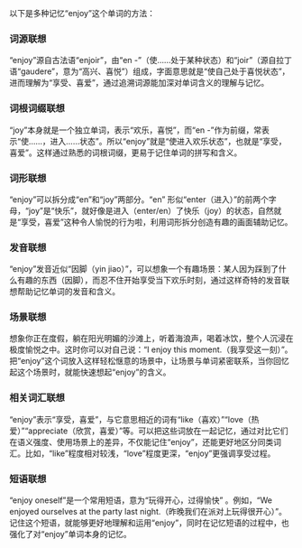以下是多种记忆“enjoy”这个单词的方法：

### 词源联想
“enjoy”源自古法语“enjoir”，由“en -”（使……处于某种状态）和“joir”（源自拉丁语“gaudere”，意为“高兴、喜悦”）组成，字面意思就是“使自己处于喜悦状态”，进而理解为“享受、喜爱”，通过追溯词源能加深对单词含义的理解与记忆。

### 词根词缀联想
“joy”本身就是一个独立单词，表示“欢乐，喜悦”，而“en -”作为前缀，常表示“使……，进入……状态”。所以“enjoy”就是“使进入欢乐状态”，也就是“享受，喜爱”。这样通过熟悉的词根词缀，更易于记住单词的拼写和含义。

### 词形联想
“enjoy”可以拆分成“en”和“joy”两部分。“en” 形似“enter（进入）”的前两个字母，“joy”是“快乐”，就好像是进入（enter/en）了快乐（joy）的状态，自然就是“享受，喜爱”这种令人愉悦的行为啦，利用词形拆分创造有趣的画面辅助记忆。

### 发音联想
“enjoy”发音近似“因脚（yin jiao）”，可以想象一个有趣场景：某人因为踩到了什么有趣的东西（因脚），而忍不住开始享受当下欢乐时刻，通过这样奇特的发音联想帮助记忆单词的发音和含义。

### 场景联想
想象你正在度假，躺在阳光明媚的沙滩上，听着海浪声，喝着冰饮，整个人沉浸在极度愉悦之中。这时你可以对自己说：“I enjoy this moment.（我享受这一刻）”。把“enjoy”这个词放入这样轻松惬意的场景中，让场景与单词紧密联系，当你回忆起这个场景时，就能快速想起“enjoy”的含义。

### 相关词汇联想
“enjoy”表示“享受，喜爱”，与它意思相近的词有“like（喜欢）”“love（热爱）”“appreciate（欣赏，喜爱）”等。可以把这些词放在一起记忆，通过对比它们在语义强度、使用场景上的差异，不仅能记住“enjoy”，还能更好地区分同类词汇。比如，“like”程度相对较浅，“love”程度更深，“enjoy”更强调享受过程。

### 短语联想
“enjoy oneself”是一个常用短语，意为“玩得开心，过得愉快” 。例如，“We enjoyed ourselves at the party last night.（昨晚我们在派对上玩得很开心）”。记住这个短语，就能够更好地理解和运用“enjoy”，同时在记忆短语的过程中，也强化了对“enjoy”单词本身的记忆。 